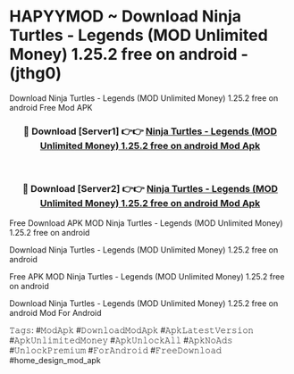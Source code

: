 # HAPYYMOD ~ Download Ninja Turtles - Legends (MOD Unlimited Money) 1.25.2 free on android - (jthg0)
Download Ninja Turtles - Legends (MOD Unlimited Money) 1.25.2 free on android Free Mod APK

<div align="center">
<h3>🔴 Download [Server1] 👉👉 <a href="https://apk-comot.site?title=Ninja_Turtles_-_Legends_(MOD_Unlimited_Money)_1.25.2_free_on_android">Ninja Turtles - Legends (MOD Unlimited Money) 1.25.2 free on android Mod Apk</a></h3><br>

<h3>🔴 Download [Server2] 👉👉 <a href="https://apk-comot.site?title=Ninja_Turtles_-_Legends_(MOD_Unlimited_Money)_1.25.2_free_on_android">Ninja Turtles - Legends (MOD Unlimited Money) 1.25.2 free on android Mod Apk</a></h3>
</div>


Free Download APK MOD Ninja Turtles - Legends (MOD Unlimited Money) 1.25.2 free on android

Download Ninja Turtles - Legends (MOD Unlimited Money) 1.25.2 free on android 

Free APK MOD Ninja Turtles - Legends (MOD Unlimited Money) 1.25.2 free on android 

Download Ninja Turtles - Legends (MOD Unlimited Money) 1.25.2 free on android Mod For Android

𝚃𝚊𝚐𝚜: #𝙼𝚘𝚍𝙰𝚙𝚔 #𝙳𝚘𝚠𝚗𝚕𝚘𝚊𝚍𝙼𝚘𝚍𝙰𝚙𝚔 #𝙰𝚙𝚔𝙻𝚊𝚝𝚎𝚜𝚝𝚅𝚎𝚛𝚜𝚒𝚘𝚗 #𝙰𝚙𝚔𝚄𝚗𝚕𝚒𝚖𝚒𝚝𝚎𝚍𝙼𝚘𝚗𝚎𝚢 #𝙰𝚙𝚔𝚄𝚗𝚕𝚘𝚌𝚔𝙰𝚕𝚕 #𝙰𝚙𝚔𝙽𝚘𝙰𝚍𝚜 #𝚄𝚗𝚕𝚘𝚌𝚔𝙿𝚛𝚎𝚖𝚒𝚞𝚖 #𝙵𝚘𝚛𝙰𝚗𝚍𝚛𝚘𝚒𝚍 #𝙵𝚛𝚎𝚎𝙳𝚘𝚠𝚗𝚕𝚘𝚊𝚍 #home_design_mod_apk